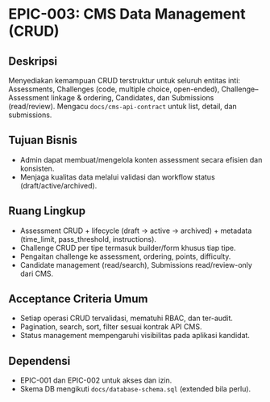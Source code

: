 # EPIC-003: CMS Data Management (CRUD)

## Deskripsi
Menyediakan kemampuan CRUD terstruktur untuk seluruh entitas inti: Assessments, Challenges (code, multiple choice, open-ended), Challenge–Assessment linkage & ordering, Candidates, dan Submissions (read/review). Mengacu `docs/cms-api-contract` untuk list, detail, dan submissions.

## Tujuan Bisnis
- Admin dapat membuat/mengelola konten assessment secara efisien dan konsisten.
- Menjaga kualitas data melalui validasi dan workflow status (draft/active/archived).

## Ruang Lingkup
- Assessment CRUD + lifecycle (draft → active → archived) + metadata (time_limit, pass_threshold, instructions).
- Challenge CRUD per tipe termasuk builder/form khusus tiap tipe.
- Pengaitan challenge ke assessment, ordering, points, difficulty.
- Candidate management (read/search), Submissions read/review-only dari CMS.

## Acceptance Criteria Umum
- Setiap operasi CRUD tervalidasi, mematuhi RBAC, dan ter-audit.
- Pagination, search, sort, filter sesuai kontrak API CMS.
- Status management mempengaruhi visibilitas pada aplikasi kandidat.

## Dependensi
- EPIC-001 dan EPIC-002 untuk akses dan izin.
- Skema DB mengikuti `docs/database-schema.sql` (extended bila perlu).

